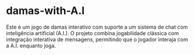# damas-with-A.I
Este é um jogo de damas interativo com suporte a um sistema de chat com inteligência artificial (A.I.). O projeto combina jogabilidade clássica com integração interativa de mensagens, permitindo que o jogador interaja com a A.I. enquanto joga.
